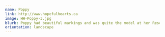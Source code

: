 ```yaml
---
name: Poppy
link: http://www.hopefulhearts.ca
image: HH-Poppy-3.jpg
blurb: Poppy had beautiful markings and was quite the model at her Rescue Pawtrait.
orientation: landscape
---
```

